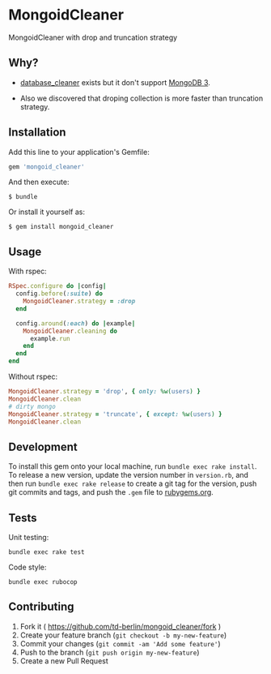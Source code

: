 # MongoidCleaner

MongoidCleaner with drop and truncation strategy

## Why?

* [database_cleaner](https://github.com/DatabaseCleaner/database_cleaner) exists
but it don't support [MongoDB 3](https://github.com/DatabaseCleaner/database_cleaner/issues/348).

* Also we discovered that droping collection is more faster than truncation
  strategy.

## Installation

Add this line to your application's Gemfile:

```ruby
gem 'mongoid_cleaner'
```

And then execute:

    $ bundle

Or install it yourself as:

    $ gem install mongoid_cleaner

## Usage

With rspec:

~~~ ruby
RSpec.configure do |config|
  config.before(:suite) do
    MongoidCleaner.strategy = :drop
  end

  config.around(:each) do |example|
    MongoidCleaner.cleaning do
      example.run
    end
  end
end
~~~

Without rspec:

~~~ ruby
MongoidCleaner.strategy = 'drop', { only: %w(users) }
MongoidCleaner.clean
# dirty mongo
MongoidCleaner.strategy = 'truncate', { except: %w(users) }
MongoidCleaner.clean
~~~

## Development

To install this gem onto your local machine, run `bundle exec rake install`. To release a new version, update the version number in `version.rb`, and then run `bundle exec rake release` to create a git tag for the version, push git commits and tags, and push the `.gem` file to [rubygems.org](https://rubygems.org).

## Tests

Unit testing:

~~~
bundle exec rake test
~~~

Code style:

~~~
bundle exec rubocop
~~~

## Contributing

1. Fork it ( https://github.com/td-berlin/mongoid_cleaner/fork )
2. Create your feature branch (`git checkout -b my-new-feature`)
3. Commit your changes (`git commit -am 'Add some feature'`)
4. Push to the branch (`git push origin my-new-feature`)
5. Create a new Pull Request
